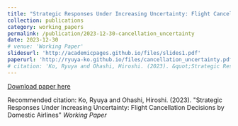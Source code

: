 ```yaml
---
title: "Strategic Responses Under Increasing Uncertainty: Flight Cancellation Decisions by Domestic Airlines"
collection: publications
category: working_papers
permalink: /publication/2023-12-30-cancellation_uncertainty
date: 2023-12-30
# venue: 'Working Paper'
slidesurl: 'http://academicpages.github.io/files/slides1.pdf'
paperurl: 'http://ryuya-ko.github.io/files/cancellation_uncertainty.pdf'
# citation: 'Ko, Ryuya and Ohashi, Hiroshi. (2023). &quot;Strategic Responses Under Increasing Uncertainty: Flight Cancellation Decisions by Domestic Airlines&quot; <i>Working Paper</i>'
---
```

<!-- [Download slides here](http://academicpages.github.io/files/slides1.pdf) -->

[Download paper here](http://ryuya-ko.github.io/files/cancellation_uncertainty.pdf)

Recommended citation: Ko, Ryuya and Ohashi, Hiroshi. (2023). "Strategic Responses Under Increasing Uncertainty: Flight Cancellation Decisions by Domestic Airlines" <i>Working Paper</i>